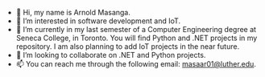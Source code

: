 - 👋 Hi, my name is Arnold Masanga. 
- 👀 I’m interested in software development and IoT.
- 🌱 I’m currently in my last semester of a Computer Engineering degree at Seneca College, in Toronto.
      You will find Python and .NET projects in my repository. I am also planning to add IoT projects in the near future.
- 💞️ I’m looking to collaborate on .NET and Python projects.
- 📫 You can reach me through the following email: masaar01@luther.edu.

<!---
arnold-hendrix/arnold-hendrix is a ✨ special ✨ repository because its `README.md` (this file) appears on your GitHub profile.
You can click the Preview link to take a look at your changes.
--->
